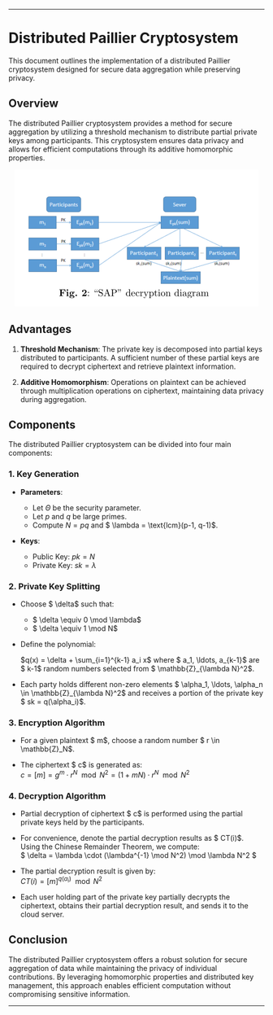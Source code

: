 
---

# Distributed Paillier Cryptosystem

This document outlines the implementation of a distributed Paillier cryptosystem designed for secure data aggregation while preserving privacy. 

## Overview

The distributed Paillier cryptosystem provides a method for secure aggregation by utilizing a threshold mechanism to distribute partial private keys among participants. This cryptosystem ensures data privacy and allows for efficient computations through its additive homomorphic properties.
<div align='center'>
<img src='image.png'>
</div>

## Advantages

1. **Threshold Mechanism**: The private key is decomposed into partial keys distributed to participants. A sufficient number of these partial keys are required to decrypt ciphertext and retrieve plaintext information.
  
2. **Additive Homomorphism**: Operations on plaintext can be achieved through multiplication operations on ciphertext, maintaining data privacy during aggregation.

## Components

The distributed Paillier cryptosystem can be divided into four main components:

### 1. Key Generation

- **Parameters**:
  - Let $\Theta$ be the security parameter.
  - Let $p$ and $q$ be large primes.
  - Compute $N = pq$ and $ \lambda = \text{lcm}(p-1, q-1)$.
  
- **Keys**:
  - Public Key: $pk = N$
  - Private Key: $sk = \lambda$

### 2. Private Key Splitting

- Choose $ \delta$ such that:
  - $ \delta \equiv 0 \mod \lambda$
  - $ \delta \equiv 1 \mod N$

- Define the polynomial:
  
  $q(x) = \delta + \sum_{i=1}^{k-1} a_i x$
  where $ a_1, \ldots, a_{k-1}$ are $ k-1$ random numbers selected from $ \mathbb{Z}_{\lambda N}^2$. 

- Each party holds different non-zero elements $ \alpha_1, \ldots, \alpha_n \in \mathbb{Z}_{\lambda N}^2$ and receives a portion of the private key $ sk = q(\alpha_i)$.

### 3. Encryption Algorithm

- For a given plaintext $ m$, choose a random number $ r \in \mathbb{Z}_N$.
  
- The ciphertext $ c$ is generated as:<br>
  $c = [m] = g^m \cdot r^N \mod N^2 = (1 + mN) \cdot r^N \mod N^2$

### 4. Decryption Algorithm

- Partial decryption of ciphertext $ c$ is performed using the partial private keys held by the participants.

- For convenience, denote the partial decryption results as $ CT(i)$. Using the Chinese Remainder Theorem, we compute:<br>
  $
  \delta = \lambda \cdot (\lambda^{-1} \mod N^2) \mod \lambda N^2
  $
  
- The partial decryption result is given by:<br>
 $CT(i) = [m]^{q(\alpha_i)} \mod N^2$

- Each user holding part of the private key partially decrypts the ciphertext, obtains their partial decryption result, and sends it to the cloud server.

## Conclusion

The distributed Paillier cryptosystem offers a robust solution for secure aggregation of data while maintaining the privacy of individual contributions. By leveraging homomorphic properties and distributed key management, this approach enables efficient computation without compromising sensitive information.

---
